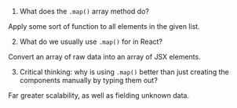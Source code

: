 1. What does the `.map()` array method do?

Apply some sort of function to all elements in the given list.

2. What do we usually use `.map()` for in React?

Convert an array of raw data into an array of JSX elements.

3. Critical thinking: why is using `.map()` better than just
   creating the components manually by typing them out?

Far greater scalability, as well as fielding unknown data.